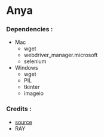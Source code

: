 # Anya 
### Dependencies : 
- Mac 
    - wget
    - webdriver_manager.microsoft 
    - selenium 
- Windows 
    - wget
    - PIL 
    - tkinter
    - imageio
### Credits : 
- [source](https://aniyuki.com)
- RAY
